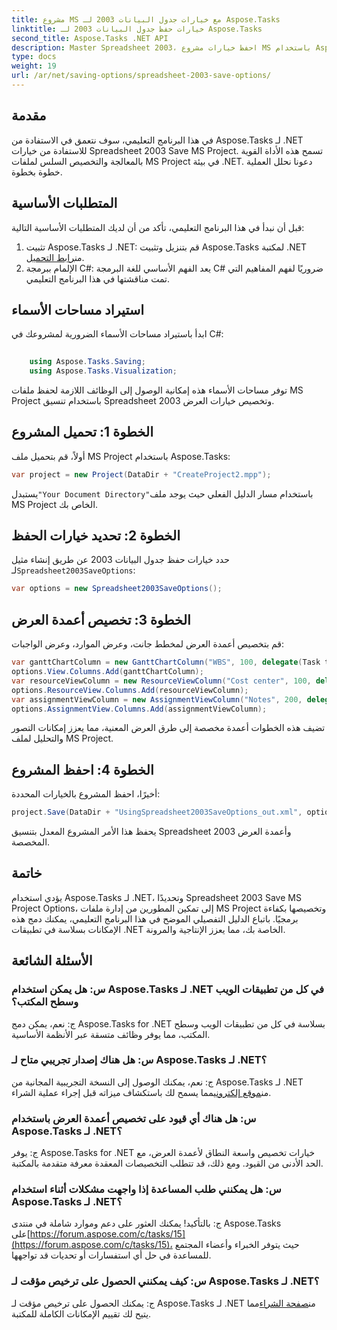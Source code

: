 ```yaml
---
title: مشروع MS مع خيارات جدول البيانات 2003 لـ Aspose.Tasks
linktitle: خيارات حفظ جدول البيانات 2003 لـ Aspose.Tasks
second_title: Aspose.Tasks .NET API
description: Master Spreadsheet 2003، احفظ خيارات مشروع MS باستخدام Aspose.Tasks لـ .NET. يمكنك تخصيص ملفات MS Project وحفظها بسهولة برمجيًا.
type: docs
weight: 19
url: /ar/net/saving-options/spreadsheet-2003-save-options/
---
```

## مقدمة
في هذا البرنامج التعليمي، سوف نتعمق في الاستفادة من Aspose.Tasks لـ .NET للاستفادة من خيارات Spreadsheet 2003 Save MS Project. تسمح هذه الأداة القوية بالمعالجة والتخصيص السلس لملفات MS Project في بيئة .NET. دعونا نحلل العملية خطوة بخطوة.
## المتطلبات الأساسية
قبل أن نبدأ في هذا البرنامج التعليمي، تأكد من أن لديك المتطلبات الأساسية التالية:
1.  تثبيت Aspose.Tasks لـ .NET: قم بتنزيل وتثبيت Aspose.Tasks لمكتبة .NET من[رابط التحميل](https://releases.aspose.com/tasks/net/).
2. الإلمام ببرمجة C#: يعد الفهم الأساسي للغة البرمجة C# ضروريًا لفهم المفاهيم التي تمت مناقشتها في هذا البرنامج التعليمي.

## استيراد مساحات الأسماء
ابدأ باستيراد مساحات الأسماء الضرورية لمشروعك في C#:
```csharp
    
    using Aspose.Tasks.Saving;
    using Aspose.Tasks.Visualization;
```
توفر مساحات الأسماء هذه إمكانية الوصول إلى الوظائف اللازمة لحفظ ملفات MS Project باستخدام تنسيق Spreadsheet 2003 وتخصيص خيارات العرض.
## الخطوة 1: تحميل المشروع
أولاً، قم بتحميل ملف MS Project باستخدام Aspose.Tasks:
```csharp
var project = new Project(DataDir + "CreateProject2.mpp");
```
 يستبدل`"Your Document Directory"`باستخدام مسار الدليل الفعلي حيث يوجد ملف MS Project الخاص بك.
## الخطوة 2: تحديد خيارات الحفظ
 حدد خيارات حفظ جدول البيانات 2003 عن طريق إنشاء مثيل لـ`Spreadsheet2003SaveOptions`:
```csharp
var options = new Spreadsheet2003SaveOptions();
```
## الخطوة 3: تخصيص أعمدة العرض
قم بتخصيص أعمدة العرض لمخطط جانت، وعرض الموارد، وعرض الواجبات:
```csharp
var ganttChartColumn = new GanttChartColumn("WBS", 100, delegate(Task task) { return task.Get(Tsk.WBS); });
options.View.Columns.Add(ganttChartColumn);
var resourceViewColumn = new ResourceViewColumn("Cost center", 100, delegate(Resource resource) { return resource.Get(Rsc.CostCenter); });
options.ResourceView.Columns.Add(resourceViewColumn);
var assignmentViewColumn = new AssignmentViewColumn("Notes", 200, delegate(ResourceAssignment assignment) { return assignment.Get(Asn.NotesText); });
options.AssignmentView.Columns.Add(assignmentViewColumn);
```
تضيف هذه الخطوات أعمدة مخصصة إلى طرق العرض المعنية، مما يعزز إمكانات التصور والتحليل لملف MS Project.
## الخطوة 4: احفظ المشروع
أخيرًا، احفظ المشروع بالخيارات المحددة:
```csharp
project.Save(DataDir + "UsingSpreadsheet2003SaveOptions_out.xml", options);
```
يحفظ هذا الأمر المشروع المعدل بتنسيق Spreadsheet 2003 وأعمدة العرض المخصصة.

## خاتمة
يؤدي استخدام Aspose.Tasks لـ .NET، وتحديدًا Spreadsheet 2003 Save MS Project Options، إلى تمكين المطورين من إدارة ملفات MS Project وتخصيصها بكفاءة برمجيًا. باتباع الدليل التفصيلي الموضح في هذا البرنامج التعليمي، يمكنك دمج هذه الإمكانات بسلاسة في تطبيقات .NET الخاصة بك، مما يعزز الإنتاجية والمرونة.

## الأسئلة الشائعة
### س: هل يمكن استخدام Aspose.Tasks لـ .NET في كل من تطبيقات الويب وسطح المكتب؟
ج: نعم، يمكن دمج Aspose.Tasks for .NET بسلاسة في كل من تطبيقات الويب وسطح المكتب، مما يوفر وظائف متسقة عبر الأنظمة الأساسية.
### س: هل هناك إصدار تجريبي متاح لـ Aspose.Tasks لـ .NET؟
ج: نعم، يمكنك الوصول إلى النسخة التجريبية المجانية من Aspose.Tasks لـ .NET من[موقع إلكتروني](https://releases.aspose.com/)مما يسمح لك باستكشاف ميزاته قبل إجراء عملية الشراء.
### س: هل هناك أي قيود على تخصيص أعمدة العرض باستخدام Aspose.Tasks لـ .NET؟
ج: يوفر Aspose.Tasks for .NET خيارات تخصيص واسعة النطاق لأعمدة العرض، مع الحد الأدنى من القيود. ومع ذلك، قد تتطلب التخصيصات المعقدة معرفة متقدمة بالمكتبة.
### س: هل يمكنني طلب المساعدة إذا واجهت مشكلات أثناء استخدام Aspose.Tasks لـ .NET؟
 ج: بالتأكيد! يمكنك العثور على دعم وموارد شاملة في منتدى Aspose.Tasks على[https://forum.aspose.com/c/tasks/15](https://forum.aspose.com/c/tasks/15)، حيث يتوفر الخبراء وأعضاء المجتمع للمساعدة في حل أي استفسارات أو تحديات قد تواجهها.
### س: كيف يمكنني الحصول على ترخيص مؤقت لـ Aspose.Tasks لـ .NET؟
 ج: يمكنك الحصول على ترخيص مؤقت لـ Aspose.Tasks لـ .NET من[صفحة الشراء](https://purchase.aspose.com/temporary-license/)مما يتيح لك تقييم الإمكانات الكاملة للمكتبة.
